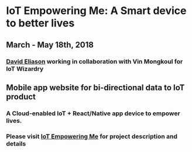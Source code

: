 # IoT Empowering Me: A Smart device to better lives
## March - May 18th, 2018
### [David Eliason](http://www.davethemaker.com) working in collaboration with Vin Mongkoul for IoT Wizardry

## Mobile app website for bi-directional data to IoT product

### A Cloud-enabled IoT + React/Native app device to empower lives.
### Please visit [IoT Empowering Me](http://www.mysticmonklabs.com/iotempoweringme) for project description and details
